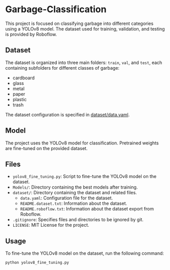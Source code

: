 # Garbage-Classification

This project is focused on classifying garbage into different categories using a YOLOv8 model. The dataset used for training, validation, and testing is provided by Roboflow.

## Dataset

The dataset is organized into three main folders: `train`, `val`, and `test`, each containing subfolders for different classes of garbage:
- cardboard
- glass
- metal
- paper
- plastic
- trash

The dataset configuration is specified in [dataset/data.yaml](dataset/data.yaml).

## Model

The project uses the YOLOv8 model for classification. Pretrained weights are fine-tuned on the provided dataset.

## Files

- `yolov8_fine_tuning.py`: Script to fine-tune the YOLOv8 model on the dataset.
- `Models/`: Directory containing the best models after training.
- `dataset/`: Directory containing the dataset and related files.
  - `data.yaml`: Configuration file for the dataset.
  - `README.dataset.txt`: Information about the dataset.
  - `README.roboflow.txt`: Information about the dataset export from Roboflow.
- `.gitignore`: Specifies files and directories to be ignored by git.
- `LICENSE`: MIT License for the project.

## Usage

To fine-tune the YOLOv8 model on the dataset, run the following command:

```
python yolov8_fine_tuning.py
```